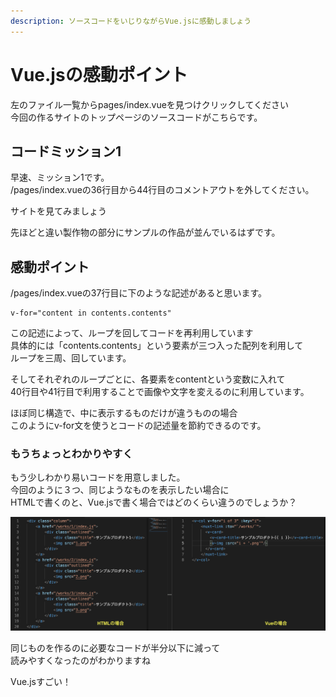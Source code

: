 ```yaml
---
description: ソースコードをいじりながらVue.jsに感動しましょう
---
```


# Vue.jsの感動ポイント

左のファイル一覧からpages/index.vueを見つけクリックしてください\
今回の作るサイトのトップページのソースコードがこちらです。

## コードミッション1
早速、ミッション1です。\
/pages/index.vueの36行目から44行目のコメントアウトを外してください。

サイトを見てみましょう

先ほどと違い製作物の部分にサンプルの作品が並んでいるはずです。


## 感動ポイント
/pages/index.vueの37行目に下のような記述があると思います。
```
v-for="content in contents.contents"
```
この記述によって、ループを回してコードを再利用しています\
具体的には「contents.contents」という要素が三つ入った配列を利用して\
ループを三周、回しています。

そしてそれぞれのループごとに、各要素をcontentという変数に入れて\
40行目や41行目で利用することで画像や文字を変えるのに利用しています。

ほぼ同じ構造で、中に表示するものだけが違うものの場合\
このようにv-for文を使うとコードの記述量を節約できるのです。

### もうちょっとわかりやすく
もう少しわかり易いコードを用意しました。\
今回のように３つ、同じようなものを表示したい場合に\
HTMLで書くのと、Vue.jsで書く場合ではどのくらい違うのでしょうか？

![](../image/comparisonVueHtml.png)

同じものを作るのに必要なコードが半分以下に減って\
読みやすくなったのがわかりますね

Vue.jsすごい！



